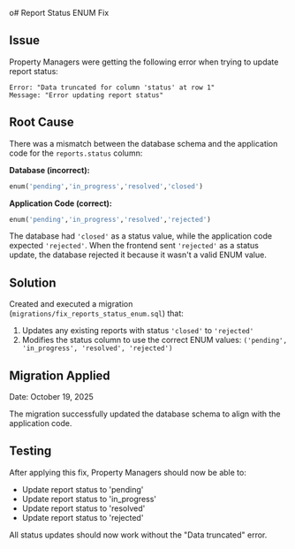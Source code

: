 o# Report Status ENUM Fix

## Issue
Property Managers were getting the following error when trying to update report status:
```
Error: "Data truncated for column 'status' at row 1"
Message: "Error updating report status"
```

## Root Cause
There was a mismatch between the database schema and the application code for the `reports.status` column:

**Database (incorrect):**
```sql
enum('pending','in_progress','resolved','closed')
```

**Application Code (correct):**
```sql
enum('pending','in_progress','resolved','rejected')
```

The database had `'closed'` as a status value, while the application code expected `'rejected'`. When the frontend sent `'rejected'` as a status update, the database rejected it because it wasn't a valid ENUM value.

## Solution
Created and executed a migration (`migrations/fix_reports_status_enum.sql`) that:
1. Updates any existing reports with status `'closed'` to `'rejected'`
2. Modifies the status column to use the correct ENUM values: `('pending', 'in_progress', 'resolved', 'rejected')`

## Migration Applied
Date: October 19, 2025

The migration successfully updated the database schema to align with the application code.

## Testing
After applying this fix, Property Managers should now be able to:
- Update report status to 'pending'
- Update report status to 'in_progress'
- Update report status to 'resolved'
- Update report status to 'rejected'

All status updates should now work without the "Data truncated" error.

